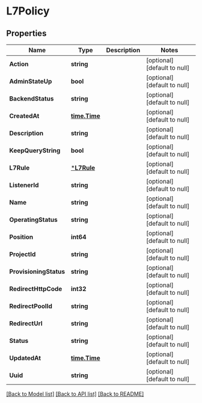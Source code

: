 # L7Policy

## Properties
Name | Type | Description | Notes
------------ | ------------- | ------------- | -------------
**Action** | **string** |  | [optional] [default to null]
**AdminStateUp** | **bool** |  | [optional] [default to null]
**BackendStatus** | **string** |  | [optional] [default to null]
**CreatedAt** | [**time.Time**](time.Time.md) |  | [optional] [default to null]
**Description** | **string** |  | [optional] [default to null]
**KeepQueryString** | **bool** |  | [optional] [default to null]
**L7Rule** | [***L7Rule**](L7Rule.md) |  | [optional] [default to null]
**ListenerId** | **string** |  | [optional] [default to null]
**Name** | **string** |  | [optional] [default to null]
**OperatingStatus** | **string** |  | [optional] [default to null]
**Position** | **int64** |  | [optional] [default to null]
**ProjectId** | **string** |  | [optional] [default to null]
**ProvisioningStatus** | **string** |  | [optional] [default to null]
**RedirectHttpCode** | **int32** |  | [optional] [default to null]
**RedirectPoolId** | **string** |  | [optional] [default to null]
**RedirectUrl** | **string** |  | [optional] [default to null]
**Status** | **string** |  | [optional] [default to null]
**UpdatedAt** | [**time.Time**](time.Time.md) |  | [optional] [default to null]
**Uuid** | **string** |  | [optional] [default to null]

[[Back to Model list]](../README.md#documentation-for-models) [[Back to API list]](../README.md#documentation-for-api-endpoints) [[Back to README]](../README.md)


